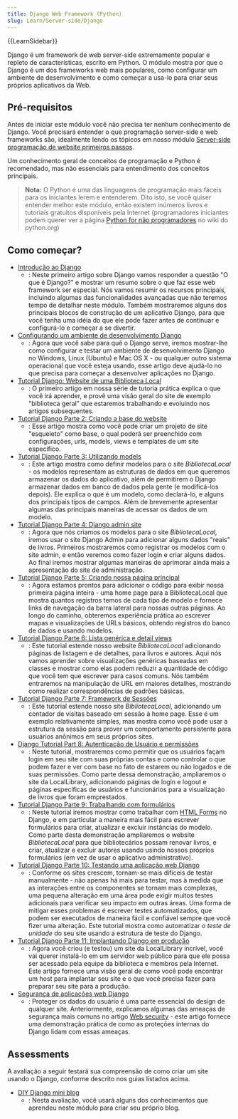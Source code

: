 ```yaml
---
title: Django Web Framework (Python)
slug: Learn/Server-side/Django
---
```


{{LearnSidebar}}

Django é um framework de web server-side extremamente popular e repleto de características, escrito em Python. O módulo mostra por que o Django é um dos frameworks web mais populares, como configurar um ambiente de desenvolvimento e como começar a usa-lo para criar seus próprios aplicativos da Web.

## Pré-requisitos

Antes de iniciar este módulo você não precisa ter nenhum conhecimento de Django. Você precisará entender o que programação server-side e web frameworks são, idealmente lendo os tópicos em nosso módulo [Server-side programação de website primeiros passos](/pt-BR/docs/Learn/Server-side/First_steps).

Um conhecimento geral de conceitos de programação e Python é recomendado, mas não essenciais para entendimento dos conceitos principais.

> **Nota:** O Python é uma das linguagens de programação mais fáceis para os iniciantes lerem e entenderem. Dito isto, se você quiser entender melhor este módulo, então existem inúmeros livros e tutoriais gratuitos disponíveis pela Internet (programadores iniciantes podem querer ver a página [Python for não programadores](https://wiki.python.org/moin/BeginnersGuide/NonProgrammers) no wiki do python.org)

## Como começar?

- [Introdução ao Django](/pt-BR/docs/Learn/Server-side/Django/Introdu%C3%A7%C3%A3o)
  - : Neste primeiro artigo sobre Django vamos responder a questão "O que é Django?" e mostrar um resumo sobre o que faz esse web framework ser especial. Nós vamos resumir os recursos principais, incluindo algumas das funcionalidades avançadas que não teremos tempo de detalhar neste módulo. Também mostraremos alguns dos principais blocos de construção de um aplicativo Django, para que você tenha uma idéia do que ele pode fazer antes de continuar e configurá-lo e começar a se divertir.
- [Configurando um ambiente de desenvolvimento Django](/pt-BR/docs/Learn/Server-side/Django/development_environment)
  - : Agora que você sabe para quê o Django serve, iremos mostrar-lhe como configurar e testar um ambiente de desenvolvimento Django no Windows, Linux (Ubuntu) e Mac OS X - ou qualquer outro sistema operacional que você esteja usando, esse artigo deve ajudá-lo no que precisa para começar a desenvolver aplicações no Django.
- [Tutorial Django: Website de uma Biblioteca Local](/pt-BR/docs/Learn/Server-side/Django/Tutorial_local_library_website)
  - : O primeiro artigo em nossa série de tutoria prática explica o que você irá aprender, e provê uma visão geral do site de exemplo "biblioteca geral" que estaremos trabalhando e evoluindo nos artigos subsequentes.
- [Tutorial Django Parte 2: Criando a base do website](/pt-BR/docs/Learn/Server-side/Django/skeleton_website)
  - : Esse artigo mostra como você pode criar um projeto de site "esqueleto" como base, o qual poderá ser preenchido com configurações, urls, models, views e templates de um site específico.
- [Tutorial Django Parte 3: Utilizando models](/pt-BR/docs/Learn/Server-side/Django/Models)
  - : Este artigo mostra como definir modelos para o site _BibliotecaLocal_ - os modelos representam as estruturas de dados em que queremos armazenar os dados do aplicativo, além de permitirem o Django armazenar dados em banco de dados pela gente (e modificá-los depois). Ele explica o que é um modelo, como declará-lo, e alguns dos principais tipos de campos. Além de brevemente apresentar algumas das principais maneiras de acessar os dados de um modelo.
- [Tutorial Django Parte 4: Django admin site](/pt-BR/docs/Learn/Server-side/Django/Admin_site)
  - : Agora que nós criamos os modelos para o site _BibliotecaLocal,_ iremos usar o site Django Admin para adicionar alguns dados "reais" de livros. Primeiros mostraremos como registrar os modelos com o site admin, e então veremos como fazer login e criar alguns dados. Ao final iremos mostrar algumas maneiras de aprimorar ainda mais a apresentação do site de administração.
- [Tutorial Django Parte 5: Criando nossa página principal](/pt-BR/docs/Learn/Server-side/Django/Home_page)
  - : Agora estamos prontos para adicionar o código para exibir nossa primeira página inteira - uma home page para a BibliotecaLocal que mostra quantos registros temos de cada tipo de modelo e fornece links de navegação da barra lateral para nossas outras páginas. Ao longo do caminho, obteremos experiência prática ao escrever mapas e visualizações de URLs básicos, obtendo registros do banco de dados e usando modelos.
- [Tutorial Django Parte 6: Lista genérica e detail views](/pt-BR/docs/Learn/Server-side/Django/Generic_views)
  - : Este tutorial estende nosso website _BibliotecaLocal_ adicionando páginas de listagem e de detalhes, para livros e autores. Aqui nós vamos aprender sobre visualizações genéricas baseadas em classes e mostrar como elas podem reduzir a quantidade de código que você tem que escrever para casos comuns. Nós também entraremos na manipulação de URL em maiores detalhes, mostrando como realizar correspondências de padrões básicas.
- [Tutorial Django Parte 7: Framework de Sessões](/pt-BR/docs/Learn/Server-side/Django/Sessions)
  - : Este tutorial estende nosso site _BibliotecaLocal_, adicionando um contador de visitas baseado em sessão à home page. Esse é um exemplo relativamente simples, mas mostra como você pode usar a estrutura da sessão para prover um comportamento persistente para usuários anônimos em seus próprios sites.
- [Django Tutorial Part 8: Autenticação de Usuário e permissões](/pt-BR/docs/Learn/Server-side/Django/Authentication)
  - : Neste tutorial, mostraremos como permitir que os usuários façam login em seu site com suas próprias contas e como controlar o que podem fazer e ver com base no fato de estarem ou não logados e de suas permissões. Como parte dessa demonstração, ampliaremos o site da LocalLibrary, adicionando páginas de login e logout e páginas específicas de usuários e funcionários para a visualização de livros que foram emprestados.
- [Tutorial Django Parte 9: Trabalhando com formulários](/pt-BR/docs/Learn/Server-side/Django/Forms)
  - : Neste tutorial iremos mostrar como trabalhar com [HTML Forms](/pt-BR/docs/Web/Guide/HTML/Forms) no Django, e em particular a maneira mais fácil para escrever formulários para criar, atualizar e excluir instâncias do modelo. Como parte desta demonstração ampliaremos o website _BibliotecaLocal_ para que bibliotecários possam renovar livros, e criar, atualizar e excluir autores usando usindo nossos próprios formulários (em vez de usar o aplicativo administrativo).
- [Tutorial Django Parte 10: Testando uma aplicação web Django](/pt-BR/docs/Learn/Server-side/Django/Testing)
  - : Conforme os sites crescem, tornam-se mais difíceis de testar manualmente - não apenas há mais para testar, mas à medida que as interações entre os componentes se tornam mais complexas, uma pequena alteração em uma área pode exigir muitos testes adicionais para verificar seu impacto em outras áreas. Uma forma de mitigar esses problemas é escrever testes automatizados, que podem ser executados de maneira fácil e confiável sempre que você fizer uma alteração. Este tutorial mostra como automatizar _o teste de unidade_ do seu site usando a estrutura de teste do Django.
- [Tutorial Django Parte 11: Implantando Django em produção](/pt-BR/docs/Learn/Server-side/Django/Deployment)
  - : Agora você criou (e testou) um site da LocalLibrary incrível, você vai querer instalá-lo em um servidor web público para que ele possa ser acessado pela equipe da biblioteca e membros pela Internet. Este artigo fornece uma visão geral de como você pode encontrar um host para implantar seu site e o que você precisa fazer para preparar seu site para a produção.
- [Segurança de aplicações web Django](/pt-BR/docs/Learn/Server-side/Django/web_application_security)
  - : Proteger os dados do usuário é uma parte essencial do design de qualquer site. Anteriormente, explicamos algumas das ameaças de segurança mais comuns no artigo [Web security](/pt-BR/docs/Web/Security) - este artigo fornece uma demonstração prática de como as proteções internas do Django lidam com essas ameaças.

## Assessments

A avaliação a seguir testará sua compreensão de como criar um site usando o Django, conforme descrito nos guias listados acima.

- [DIY Django mini blog](/pt-BR/docs/Learn/Server-side/Django/django_assessment_blog)
  - : Nesta avaliação, você usará alguns dos conhecimentos que aprendeu neste módulo para criar seu próprio blog.
